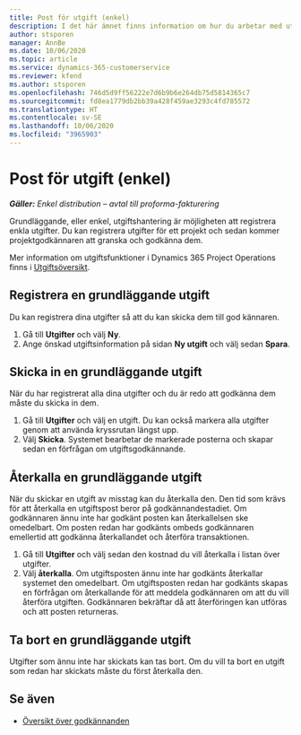 ```yaml
---
title: Post för utgift (enkel)
description: I det här ämnet finns information om hur du arbetar med utgiftsposter i en enkel distribution.
author: stsporen
manager: AnnBe
ms.date: 10/06/2020
ms.topic: article
ms.service: dynamics-365-customerservice
ms.reviewer: kfend
ms.author: stsporen
ms.openlocfilehash: 746d5d9ff56222e7d6b9b6e264db75d5814365c7
ms.sourcegitcommit: fd8ea1779db2bb39a428f459ae3293c4fd785572
ms.translationtype: HT
ms.contentlocale: sv-SE
ms.lasthandoff: 10/06/2020
ms.locfileid: "3965903"
---
```

# <a name="expense-entry-lite"></a>Post för utgift (enkel)

_**Gäller:** Enkel distribution – avtal till proforma-fakturering_

Grundläggande, eller enkel, utgiftshantering är möjligheten att registrera enkla utgifter. Du kan registrera utgifter för ett projekt och sedan kommer projektgodkännaren att granska och godkänna dem.

Mer information om utgiftsfunktioner i Dynamics 365 Project Operations finns i [Utgiftsöversikt](expense-overview.md).

## <a name="capture-a-basic-expense"></a>Registrera en grundläggande utgift

Du kan registrera dina utgifter så att du kan skicka dem till god kännaren.

1. Gå till **Utgifter** och välj **Ny**.
2. Ange önskad utgiftsinformation på sidan **Ny utgift** och välj sedan **Spara**.

## <a name="submit-a-basic-expense"></a>Skicka in en grundläggande utgift

När du har registrerat alla dina utgifter och du är redo att godkänna dem måste du skicka in dem.

1. Gå till **Utgifter** och välj en utgift. Du kan också markera alla utgifter genom att använda kryssrutan längst upp.
2. Välj **Skicka**. Systemet bearbetar de markerade posterna och skapar sedan en förfrågan om utgiftsgodkännande.

## <a name="recall-a-basic-expense"></a>Återkalla en grundläggande utgift

När du skickar en utgift av misstag kan du återkalla den. Den tid som krävs för att återkalla en utgiftspost beror på godkännandestadiet.  Om godkännaren ännu inte har godkänt posten kan återkallelsen ske omedelbart. Om posten redan har godkänts ombeds godkännaren emellertid att godkänna återkallandet och återföra transaktionen.

1. Gå till **Utgifter** och välj sedan den kostnad du vill återkalla i listan över utgifter.
2. Välj **återkalla**. Om utgiftsposten ännu inte har godkänts återkallar systemet den omedelbart. Om utgiftsposten redan har godkänts skapas en förfrågan om återkallande för att meddela godkännaren om att du vill återföra utgiften. Godkännaren bekräftar då att återföringen kan utföras och att posten returneras.

## <a name="delete-a-basic-expense"></a>Ta bort en grundläggande utgift

Utgifter som ännu inte har skickats kan tas bort. Om du vill ta bort en utgift som redan har skickats måste du först återkalla den.

## <a name="see-also"></a>Se även

- [Översikt över godkännanden](../approvals/approvals-overview.md)
